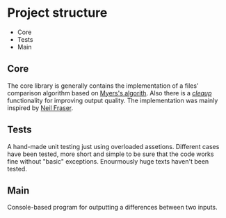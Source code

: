 # Project structure
- Core
- Tests
- Main

## Core
The core library is generally contains the implementation of a files' comparison algorithm based on [Myers's algorith](http://www.xmailserver.org/diff2.pdf). Also there is a [_cleaup_](https://neil.fraser.name/writing/diff/) functionality for improving output quality.
The implementation was mainly inspired by [Neil Fraser](https://github.com/NeilFraser).

## Tests
A hand-made unit testing just using overloaded assetions. Different cases have been tested, more short and simple to be sure that the code works fine without "basic" exceptions. Enourmously huge texts haven't been tested.

## Main
Console-based program for outputting a differences between two inputs.